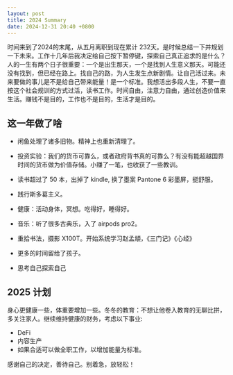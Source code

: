 ```yaml
---
layout: post
title: 2024 Summary
date: 2024-12-31 20:40 +0800
---
```

时间来到了2024的末尾，从五月离职到现在累计 232天。是时候总结一下并规划一下未来。工作十几年后我决定给自己按下暂停键，探索自己真正追求的是什么？
人的一生有两个日子很重要：一个是出生那天，一个是找到人生意义那天。可能还没有找到，但已经在路上。找自己的路，为人生发生点新剧情。让自己活过来。未来要做的事儿是不是给自己带来能量！是一个标准。我想活出多段人生，不要一直按这个社会规训的方式过活，读书工作。时间自由，注意力自由，通过创造价值来生活。赚钱不是目的，工作也不是目的，生活才是目的。
## 这一年做了啥

- 闲鱼处理了诸多旧物。精神上也重新清理了。

- 投资实验：我们的货币可靠么，或者政府背书真的可靠么？有没有能超越国界时间的货币做为价值存储。小赚了一笔，也收获了一些教训。

- 读书超过了 50 本，出掉了 kindle, 换了墨案 Pantone 6 彩墨屏，挺舒服。

- 践行斯多葛主义。

- 健康：活动身体，冥想。吃得好，睡得好。

- 音乐：听了很多古典乐，入了 airpods pro2。

- 重拾书法，摄影 X100T。开始系统学习赵孟頫，《三门记》《心经》

- 更多的时间留给了孩子。

- 思考自己探索自己

## 2025 计划

身心更健康一些，体重要增加一些。冬冬的教育：不想让他卷入教育的无聊比拼，多关注家人。继续维持健康的财务，考虑以下事业:

- DeFi
- 内容生产
- 如果合适可以做全职工作，以增加能量为标准。

感谢自己的决定，善待自己。别着急，放轻松！
